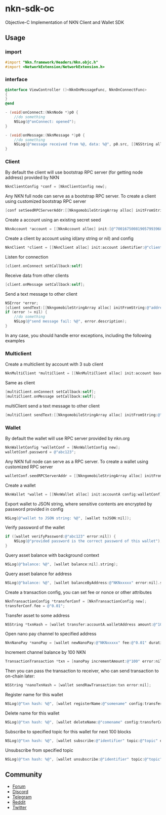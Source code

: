 # nkn-sdk-oc
Objective-C Implementation of NKN Client and Wallet SDK

## Usage

### import

```objective-c
#import "Nkn.framework/Headers/Nkn.objc.h"
#import <NetworkExtension/NetworkExtension.h>
```

### interface

```objective-c
@interface ViewController ()<NknOnMessageFunc, NknOnConnectFunc>
{
}
@end

- (void)onConnect:(NknNode *)p0 {
    //do something
    NSLog(@"onConnect: opened");
}

- (void)onMessage:(NknMessage *)p0 {
    //do something
    NSLog(@"message received from %@, data: %@", p0.src, [[NSString alloc] initWithData:p0.data encoding:NSUTF8StringEncoding]);
}
```

### Client

By default the client will use bootstrap RPC server (for getting node address) provided by NKN

```objective-c
NknClientConfig *conf = [NknClientConfig new];
```

Any NKN full node can serve as a bootstrap RPC server. To create a client using customized bootstrap RPC server

```objective-c
[conf setSeedRPCServerAddr:[[NkngomobileStringArray alloc] initFromString:@"https://ip:port"]];
```

Create a account using an existing secret seed

```objective-c
NknAccount *account = [[NknAccount alloc] init:[@"70016750081905799396851717434796" dataUsingEncoding:NSUTF8StringEncoding]];
```

Create a client by account using id(any string or nil) and config

```objective-c
NknClient *client = [[NknClient alloc] init:account identifier:@"client A" config:conf];
```

Listen for connection

```objective-c
[client.onConnect setCallback:self]
```

Receive data from other clients

```objective-c
[client.onMessage setCallback:self];
```

Send a text message to other client

```objective-c
NSError *error;
[client sendText:[[NkngomobileStringArray alloc] initFromString:@"address"] data:@"Hello, I am client..." config:nil error:&error];
if (error != nil) {
    //do something
    NSLog(@"send message fail: %@", error.description);
}
```
In any case, you should handle error exceptions, including the following examples

### Multiclient

Create a multiclient by account with 3 sub client

```objective-c
NknMultiClient *multiClient = [[NknMultiClient alloc] init:account baseIdentifier:nil numSubClients:3 originalClient:true config:conf];
```

Same as client

```objective-c
[multiClient.onConnect setCallback:self];
[multiClient.onMessage setCallback:self];
```

multiClient send a text message to other client

```objective-c
[multiClient sendText:[[NkngomobileStringArray alloc] initFromString:@"address" data:@"Hello, I am multiClient..." config:nil error:nil];
```

### Wallet

By default the wallet will use RPC server provided by nkn.org

```objective-c
NknWalletConfig *walletConf = [NknWalletConfig new];
walletConf.password = @"abc123";
```

Any NKN full node can serve as a RPC server. To create a wallet using customized RPC server

```objective-c
walletConf.seedRPCServerAddr = [[NkngomobileStringArray alloc] initFromString:@"https://ip:port"];
```

Create a wallet

```objective-c
NknWallet *wallet = [[NknWallet alloc] init:accountA config:walletConf];
```

Export wallet to JSON string, where sensitive contents are encrypted by password provided in config

```objective-c
NSLog(@"wallet to JSON string: %@", [wallet toJSON:nil]);
```

Verify password of the wallet

```objective-c
if ([wallet verifyPassword:@"abc123" error:nil]) {
    NSLog(@"provided password is the correct password of this wallet");
}
```

Query asset balance with background context

```objective-c
NSLog(@"balance: %@", [wallet balance:nil].string);
```

Query asset balance for address

```objective-c
NSLog(@"balance: %@", [wallet balanceByAddress:@"NKNxxxxx" error:nil].string);
```

Create a transaction config, you can set fee or nonce or other attributes

```objective-c
NknTransactionConfig *transferConf = [NknTransactionConfig new];
transferConf.fee = @"0.01";
```

Transfer asset to some address

```objective-c
NSString *txnHash = [wallet transfer:accountA.walletAddress amount:@"100" config:transferConf error:nil];
```

Open nano pay channel to specified address

```objective-c
NknNanoPay *nanoPay = [wallet newNanoPay:@"NKNxxxxx" fee:@"0.01" duration:4320 error:nil];
```

Increment channel balance by 100 NKN

```objective-c
TransactionTransaction *txn = [nanoPay incrementAmount:@"100" error:nil];
```

Then you can pass the transaction to receiver, who can send transaction to
on-chain later:

```objective-c
NSString *nanoTxnHash = [wallet sendRawTransaction:txn error:nil];
```

Register name for this wallet

```objective-c
NSLog(@"txn hash: %@", [wallet registerName:@"somename" config:transferConf error:nil]);
```

Delete name for this wallet

```objective-c
NSLog(@"txn hash: %@", [wallet deleteName:@"comename" config:transferConf error:nil]);
```

Subscribe to specified topic for this wallet for next 100 blocks

```objective-c
NSLog(@"txn hash: %@", [wallet subscribe:@"identifier" topic:@"topic" duration:100 meta:@"meta" config:transferConf error:nil]);
```

Unsubscribe from specified topic

```objective-c
NSLog(@"txn hash: %@", [wallet unsubscribe:@"identifier" topic:@"topic" config:transferConf error:nil]);
```

## Community

- [Forum](https://forum.nkn.org/)
- [Discord](https://discord.gg/c7mTynX)
- [Telegram](https://t.me/nknorg)
- [Reddit](https://www.reddit.com/r/nknblockchain/)
- [Twitter](https://twitter.com/NKN_ORG)
